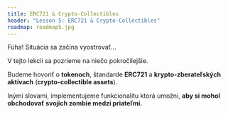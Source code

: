 ```yaml
---
title: ERC721 & Crypto-Collectibles
header: "Lesson 5: ERC721 & Crypto-Collectibles"
roadmap: roadmap5.jpg
---
```

Fúha! Situácia sa začína vyostrovať...

V tejto lekcii sa pozrieme na niečo pokročilejšie.

Budeme hovoriť o **tokenoch**, štandarde **ERC721** a **krypto-zberateľských aktívach** (**crypto-collectible assets**).

Inými slovami, implementujeme funkcionalitu ktorá umožní, **aby si mohol obchodovať svojich zombie medzi priateľmi.**
